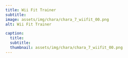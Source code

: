 ```yaml
---
title: Wii Fit Trainer
subtitle: 
image: assets/img/chara/chara_7_wiifit_00.png
alt: Wii Fit Trainer

caption:
  title:
  subtitle: 
  thumbnail: assets/img/chara/chara_7_wiifit_00.png
---
```

